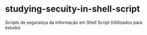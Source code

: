 # studying-secuity-in-shell-script
Scripts de segurança da informação em Shell Script (Utilizados para estudo)
